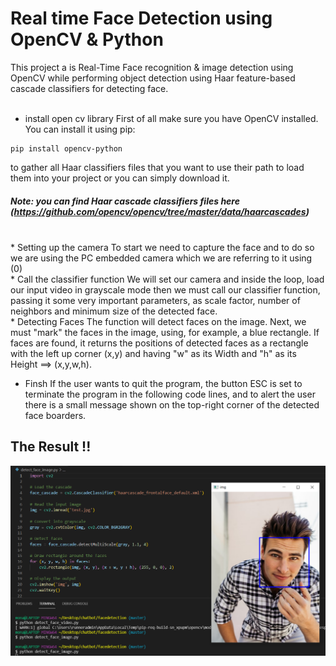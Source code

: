 # Real time Face Detection using OpenCV & Python 

This project a is Real-Time Face recognition & image detection using OpenCV while performing object detection using Haar feature-based cascade classifiers for detecting face.
<br><br>

* install open cv library
First of all make sure you have OpenCV installed. You can install it using pip:

```
pip install opencv-python

```
 to gather all Haar classifiers files that you want to use  their path to load them into your project or you can simply download it.
##### Note: you can find Haar cascade classifiers files here (https://github.com/opencv/opencv/tree/master/data/haarcascades)

<br>
* Setting up the camera 
To start we need to capture the face and to do so we are using the PC embedded camera which we are referring to it using (0) 
<br>
* Call the classifier function
We will set our camera and inside the loop, load our input video in grayscale mode then we must call our classifier function, passing it some very important parameters, as scale factor, number of neighbors and minimum size of the detected face.

<br>
* Detecting Faces
The function will detect  faces on the image. Next, we must "mark" the faces in the image, using, for example, a blue rectangle. 
If faces are found, it returns the positions of detected faces as a rectangle with the left up corner (x,y) and having "w" as its Width and "h" as its Height ==> (x,y,w,h). 


* Finsh 
If the user wants to quit the program, the button ESC is set to terminate the program in the following code lines, and to alert the user there is a small message shown on the top-right corner of the detected face boarders.

## The Result !!
![](./Capture.PNG)

